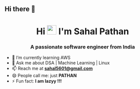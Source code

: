 ## Hi there 👋

<!--
https://rahuldkjain.github.io/gh-profile-readme-generator/
-->

<!--
**Sahal56/sahal56** is a ✨ _special_ ✨ repository because its `README.md` (this file) appears on your GitHub profile.

Here are some ideas to get you started:

- 🔭 I’m currently working on ...
- 🌱 I’m currently learning ...
- 👯 I’m looking to collaborate on ...
- 🤔 I’m looking for help with ...
- 💬 Ask me about ...
- 📫 How to reach me: ...
- 😄 Pronouns: ...
- ⚡ Fun fact: ...
-->


<h1 align="center">Hi <img src="https://raw.githubusercontent.com/MartinHeinz/MartinHeinz/master/wave.gif" width="30px"> I'm Sahal Pathan</h1>
<h3 align="center">A passionate software engineer from India</h3>

- 🌱 I’m currently learning AWS
- 💬 Ask me about DSA | Machine Learning | Linux
- 📫 Reach me at **sahal5601@gmail.com**
- 😄 People call me: just **PATHAN**
- ⚡ Fun fact: **I am lazyy !!!**

